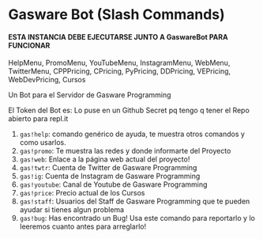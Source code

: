 # Gasware Bot (Slash Commands)
#### ESTA INSTANCIA DEBE EJECUTARSE JUNTO A GaswareBot PARA FUNCIONAR

HelpMenu, PromoMenu, YouTubeMenu, InstagramMenu, WebMenu, TwitterMenu, CPPPricing, CPricing, PyPricing, DDPricing, VEPricing, WebDevPricing, Cursos

Un Bot para el Servidor de Gasware Programming

El Token del Bot es: Lo puse en un Github Secret pq tengo q tener el Repo abierto para repl.it

1. `gas!help`: comando genérico de ayuda, te muestra otros comandos y como usarlos.
2. `gas!promo`: Te muestra las redes y donde informarte del Proyecto
3. `gas!web`: Enlace a la página web actual del proyecto!
4. `gas!twtr`: Cuenta de Twitter de Gasware Programming
5. `gas!ig`: Cuenta de Instagram de Gasware Programming
6. `gas!youtube`: Canal de Youtube de Gasware Programming
7. `gas!price`: Precio actual de los Cursos
8. `gas!staff`: Usuarios del Staff de Gasware Programming que te pueden ayudar si tienes algun problema
9. `gas!bug`: Has encontrado un Bug! Usa este comando para reportarlo y lo leeremos cuanto antes para arreglarlo!